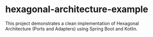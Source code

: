 # hexagonal-architecture-example
This project demonstrates a clean implementation of Hexagonal Architecture (Ports and Adapters) using Spring Boot and Kotlin.
